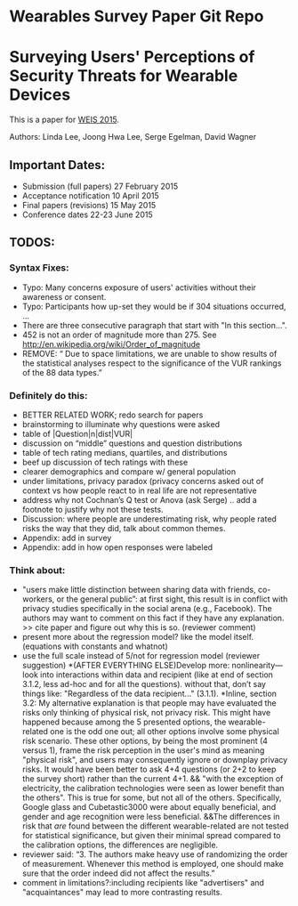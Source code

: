 Wearables Survey Paper Git Repo
======================

# Surveying Users' Perceptions of Security Threats for Wearable Devices

This is a paper for [WEIS 2015](http://weis2015.econinfosec.org/).

Authors: Linda Lee, Joong Hwa Lee, Serge Egelman, David Wagner

## Important Dates:

* Submission (full papers)	27 February 2015
* Acceptance notification	10 April 2015
* Final papers (revisions)	15 May 2015
* Conference dates	22-23 June 2015

## TODOS: 

### Syntax Fixes: 
* Typo: Many concerns exposure of users' activities without their awareness or consent.
* Typo: Participants how up-set they would be if 304 situations occurred, ...
* There are three consecutive paragraph that start with "In this section...". 
* 452 is not an order of magnitude more than 275. See http://en.wikipedia.org/wiki/Order_of_magnitude
* REMOVE: “ Due to space limitations, we are unable to show results of the statistical analyses respect to the significance of the VUR rankings of the 88 data types.”

### Definitely do this:
* BETTER RELATED WORK; redo search for papers
* brainstorming to illuminate why questions were asked 
* table of |Question|n|dist|VUR|
* discussion on “middle” questions and question distributions
* table of tech rating medians, quartiles, and distributions
* beef up discussion of tech ratings with these
* clearer demographics and compare w/ general population 
* under limitations, privacy paradox (privacy concerns asked out of context vs how people react to in real life are not representative
* address why not Cochnan’s Q test or Anova (ask Serge) .. add a footnote to justify why not these tests. 
* Discussion: where people are underestimating risk, why people rated risks the way that they did, talk about common themes.
* Appendix: add in survey
* Appendix: add in how open responses were labeled

### Think about: 
* "users make little distinction between sharing data with friends, co-workers, or the general public”: at first sight, this result is in conflict with privacy studies specifically in the social arena (e.g., Facebook). The authors may want to comment on this fact if they have any explanation. >> cite paper and figure out why this is so. (reviewer comment)
* present more about the regression model? like the model itself. (equations with constants and whatnot) 
* use the full scale instead of 5/not for regression model (reviewer suggestion)
*(AFTER EVERYTHING ELSE)Develop more: nonlinearity—look into interactions within data and recipient (like at end of section 3.1.2, less ad-hoc and for all the questions).  without that, don’t say things like: "Regardless of the data recipient..." (3.1.1).
*Inline, section 3.2: My alternative explanation is that people may have evaluated the risks only thinking of physical risk, not privacy risk. This might have happened because among the 5 presented options, the wearable-related one is the odd one out; all other options involve some physical risk scenario. These other options, by being the most prominent (4 versus 1), frame the risk perception in the user's mind as meaning "physical risk", and users may consequently ignore or downplay privacy risks. It would have been better to ask 4+4  questions (or 2+2 to keep the survey short) rather than the current 4+1. && "with the exception of electricity, the calibration technologies were seen as lower benefit than the others". This is true for some, but not all of the others. Specifically, Google glass and Cubetastic3000 were about equally beneficial, and gender and age recognition were less beneficial. &&The differences in risk that *are* found between the different wearable-related are not tested for statistical significance, but given their minimal spread compared to the calibration options, the differences are negligible.
* reviewer said: “3. The authors make heavy use of randomizing the order of measurement. Whenever this method is employed, one should make sure that the order indeed did not affect the results.”
* comment in limitations?:including recipients like "advertisers" and "acquaintances" may lead to more contrasting results.




